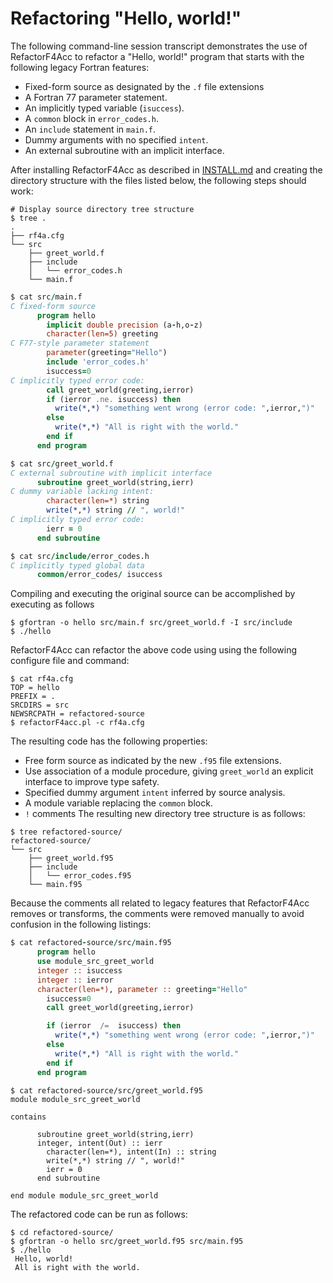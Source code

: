 #  Refactoring "Hello, world!"
 The following command-line session transcript demonstrates the use of RefactorF4Acc to 
refactor a "Hello, world!" program that starts with the following legacy Fortran features:
* Fixed-form source as designated by the `.f` file extensions
* A Fortran 77 parameter statement.
* An implicitly typed variable (`isuccess`).
* A `common` block in `error_codes.h`.
* An `include` statement in `main.f`.
* Dummy arguments with no specified `intent`.
* An external subroutine with an implicit interface.

After installing RefactorF4Acc as described in [INSTALL.md] and creating the directory 
structure with the files listed below, the following steps should work:
```
# Display source directory tree structure
$ tree .
.
├── rf4a.cfg
└── src
    ├── greet_world.f
    ├── include
    │   └── error_codes.h
    └── main.f
```
```fortran
$ cat src/main.f 
C fixed-form source
      program hello
        implicit double precision (a-h,o-z)
        character(len=5) greeting
C F77-style parameter statement
        parameter(greeting="Hello")
        include 'error_codes.h'
        isuccess=0
C implicitly typed error code:
        call greet_world(greeting,ierror)
        if (ierror .ne. isuccess) then
          write(*,*) "something went wrong (error code: ",ierror,")"
        else
          write(*,*) "All is right with the world."
        end if
      end program
```
```fortran
$ cat src/greet_world.f 
C external subroutine with implicit interface
      subroutine greet_world(string,ierr)
C dummy variable lacking intent:
        character(len=*) string
        write(*,*) string // ", world!"
C implicitly typed error code:
        ierr = 0
      end subroutine
```
```fortran
$ cat src/include/error_codes.h 
C implicitly typed global data
      common/error_codes/ isuccess
```

Compiling and executing the original source can be accomplished by executing as follows
```
$ gfortran -o hello src/main.f src/greet_world.f -I src/include
$ ./hello
```
RefactorF4Acc can refactor the above code using using the following configure file and command:
```
$ cat rf4a.cfg 
TOP = hello
PREFIX = .
SRCDIRS = src
NEWSRCPATH = refactored-source
$ refactorF4acc.pl -c rf4a.cfg 
```
The resulting code has the following properties:
* Free form source as indicated by the new `.f95` file extensions.
* Use association of a module procedure, giving `greet_world` an explicit interface to improve type safety.
* Specified dummy argument `intent` inferred by source analysis.
* A module variable replacing the `common` block.
* `!` comments
The resulting new directory tree structure is as follows:
```
$ tree refactored-source/
refactored-source/
└── src
    ├── greet_world.f95
    ├── include
    │   └── error_codes.f95
    └── main.f95
```
Because the comments all related to legacy features that RefactorF4Acc removes or transforms,  the comments 
were removed manually to avoid confusion in the following listings:
```fortran
$ cat refactored-source/src/main.f95 
      program hello
      use module_src_greet_world
      integer :: isuccess
      integer :: ierror
      character(len=*), parameter :: greeting="Hello"
        isuccess=0
        call greet_world(greeting,ierror)

        if (ierror  /=  isuccess) then
          write(*,*) "something went wrong (error code: ",ierror,")"
        else
          write(*,*) "All is right with the world."
        end if
      end program
```
```
$ cat refactored-source/src/greet_world.f95 
module module_src_greet_world

contains

      subroutine greet_world(string,ierr)
      integer, intent(Out) :: ierr
        character(len=*), intent(In) :: string
        write(*,*) string // ", world!"
        ierr = 0
      end subroutine

end module module_src_greet_world
```
The refactored code can be run as follows:

```
$ cd refactored-source/
$ gfortran -o hello src/greet_world.f95 src/main.f95 
$ ./hello 
 Hello, world!
 All is right with the world.
```
[INSTALL.md]: https://github.com/wimvanderbauwhede/RefactorF4Acc/blob/master/INSTALL.md
